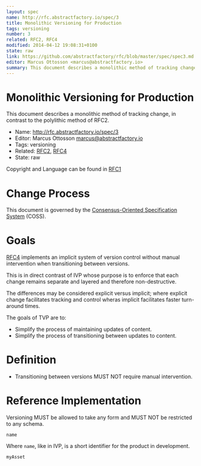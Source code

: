 ```yaml
---
layout: spec
name: http://rfc.abstractfactory.io/spec/3
title: Monolithic Versioning for Production
tags: versioning
number: 3
related: RFC2, RFC4
modified: 2014-04-12 19:08:31+0100
state: raw
link: https://github.com/abstractfactory/rfc/blob/master/spec/spec3.md
editor: Marcus Ottosson <marcus@abstractfactory.io>
summary: This document describes a monolithic method of tracking change, in contrast to the polylithic method of RFC2.
---
```


# Monolithic Versioning for Production

This document describes a monolithic method of tracking change, in contrast to the polylithic method of RFC2.

* Name: http://rfc.abstractfactory.io/spec/3
* Editor: Marcus Ottosson <marcus@abstractfactory.io>
* Tags: versioning
* Related: [RFC2](http://rfc.abstractfactory.io/spec/2), [RFC4](http://rfc.abstractfactory.io/spec/4)
* State: raw

Copyright and Language can be found in [RFC1](http://rfc.abstractfactory.io/spec/1)

# Change Process

This document is governed by the [Consensus-Oriented Specification System](http://www.digistan.org/spec:1/COSS) (COSS).

# Goals

[RFC4](http://rfc.abstractfactory.io/spec/4) implements an implicit system of version control without manual intervention when transitioning between versions.

This is in direct contrast of IVP whose purpose is to enforce that each change remains separate and layered and therefore non-destructive.

The differences may be considered explicit versus implicit; where explicit change facilitates tracking and control wheras implicit facilitates faster turn-around times.

The goals of TVP are to:
* Simplify the process of maintaining updates of content.
* Simplify the process of transitioning between updates to content.

# Definition

* Transitioning between versions MUST NOT require manual intervention.

# Reference Implementation

Versioning MUST be allowed to take any form and MUST NOT be restricted to any schema.

`name`

Where `name`, like in IVP, is a short identifier for the product in development.

`myAsset`

[Consensus-Oriented Specification System (COSS)]: http://www.digistan.org/spec:1/COSS
[RFC 2119]: http://tools.ietf.org/html/rfc2119
